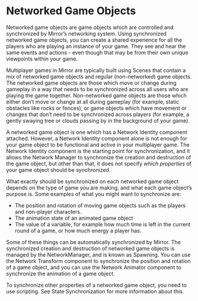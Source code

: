# Networked Game Objects

Networked game objects are game objects which are controlled and synchronized by Mirror’s networking system. Using synchronized networked game objects, you can create a shared experience for all the players who are playing an instance of your game. They see and hear the same events and actions - even though that may be from their own unique viewpoints within your game.

Multiplayer games in Mirror are typically built using Scenes that contain a mix of networked game objects and regular (non-networked) game objects. The networked game objects are those which move or change during gameplay in a way that needs to be synchronized across all users who are playing the game together. Non-networked game objects are those which either don’t move or change at all during gameplay (for example, static obstacles like rocks or fences), or game objects which have movement or changes that don’t need to be synchronized across players (for example, a gently swaying tree or clouds passing by in the background of your game).

A networked game object is one which has a Network Identity component attached. However, a Network Identity component alone is not enough for your game object to be functional and active in your multiplayer game. The Network Identity component is the starting point for synchronization, and it allows the Network Manager to synchronize the creation and destruction of the game object, but other than that, it does not specify *which properties* of your game object should be synchronized.

What exactly should be synchronized on each networked game object depends on the type of game you are making, and what each game object’s purpose is. Some examples of what you might want to synchronize are:
-   The position and rotation of moving game objects such as the players and non-player characters.
-   The animation state of an animated game object
-   The value of a variable, for example how much time is left in the current round of a game, or how much energy a player has.

Some of these things can be automatically synchronized by Mirror. The synchronized creation and destruction of networked game objects is managed by the NetworkManager, and is known as Spawning. You can use the Network Transform component to synchronize the position and rotation of a game object, and you can use the Network Animator component to synchronize the animation of a game object.

To synchronize other properties of a networked game object, you need to use scripting. See State Synchronization for more information about this.
